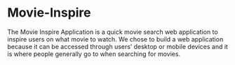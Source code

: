 # Movie-Inspire
The Movie Inspire Application is a quick movie search web application to inspire users on what movie to watch. We chose to build a web application because it can be accessed through users’ desktop or mobile devices and it is where people generally go to when searching for movies. 
